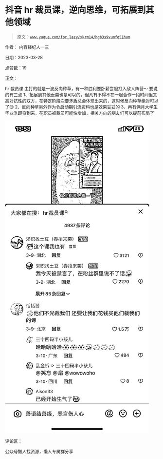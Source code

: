 # 抖音 hr 裁员课，逆向思维，可拓展到其他领域

> 原文：[`www.yuque.com/for_lazy/xkrm14/hgb3s9vumfq51hum`](https://www.yuque.com/for_lazy/xkrm14/hgb3s9vumfq51hum)

作者： 内容经纪人一三

日期：2023-03-28

点赞数：19

正文：

hr 裁员课 主打的就是一波反向种草，有一种胜利要卧薪尝胆打入敌人阵营～ 要说的有三点 1、拓展到其他垂类也是可以的，但凡有不得不在一起合作一段时间但又高对抗性的双方，在特定阶段次要矛盾总会体现出来的，这时候反向种草绝对可以了😌 2、反向种草另外作为令启动期引流资料也是效果妥妥的 3、再有俩月大学生毕业季即将到来，在职员被裁员可能性增加，相关方向的朋友们可以提前布局了

![](img/bbdd6f4e63c18714dda62806ef1a217f.png)  

评论区：

公众号懒人找资源，懒人专属群分享

